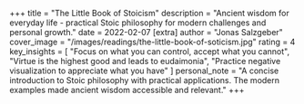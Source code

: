+++
title = "The Little Book of Stoicism"
description = "Ancient wisdom for everyday life - practical Stoic philosophy for modern challenges and personal growth."
date = 2022-02-07
[extra]
author = "Jonas Salzgeber"
cover_image = "/images/readings/the-little-book-of-soticism.jpg"
rating = 4
key_insights = [
    "Focus on what you can control, accept what you cannot",
    "Virtue is the highest good and leads to eudaimonia",
    "Practice negative visualization to appreciate what you have"
]
personal_note = "A concise introduction to Stoic philosophy with practical applications. The modern examples made ancient wisdom accessible and relevant."
+++
